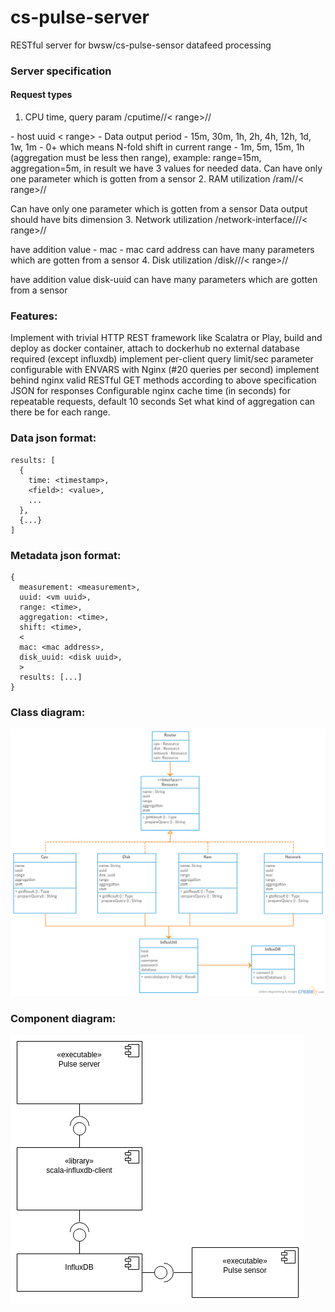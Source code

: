 # cs-pulse-server
RESTful server for bwsw/cs-pulse-sensor datafeed processing

### Server specification
#### Request types

1. CPU time, query param /cputime/<uuid>/< range>/<aggregation>/<shift>

<uuid> - host uuid
< range> - Data output period - 15m, 30m, 1h, 2h, 4h, 12h, 1d, 1w, 1m
<shift> - 0+ which means N-fold shift in current  range
<aggregation> - 1m, 5m, 15m, 1h (aggregation must be less then range), example: range=15m, aggregation=5m, in result we have 3 values for needed data.
 Can have only one parameter which is gotten from a sensor
2. RAM utilization /ram/<uuid>/< range>/<aggregation>/<shift>

Can have only one parameter which is gotten from a sensor
Data output should have bits dimension
3. Network utilization /network-interface/<uuid>/<mac>/< range>/<aggregation>/<shift>

have addition value - mac - mac card address
can have many parameters which are gotten from a sensor
4. Disk utilization /disk/<uuid>/<disk-uuid>/< range>/<aggregation>/<shift>

have addition value disk-uuid
can have many parameters which are gotten from a sensor


### Features:

Implement with trivial HTTP REST framework like Scalatra or Play,
build and deploy as docker container,
attach to dockerhub
no external database required (except influxdb)
implement per-client query limit/sec parameter configurable with ENVARS with Nginx (#20 queries per second) 
implement behind nginx
valid RESTful GET methods according to above specification
JSON for responses
Configurable nginx cache time (in seconds) for repeatable requests, default 10 seconds
Set what kind of aggregation can there be for each range.


### Data json format:
```
results: [
  {
    time: <timestamp>,
    <field>: <value>,
    ...
  }, 
  {...}
]
```

### Metadata json format:
```
{
  measurement: <measurement>,
  uuid: <vm uuid>,
  range: <time>,
  aggregation: <time>,
  shift: <time>,
  <
  mac: <mac address>,
  disk_uuid: <disk uuid>,
  >
  results: [...]
}
```
### Class diagram:
![alt text](https://github.com/bwsw/cs-pulse-server/blob/master/PulseSchema.png?raw=true)

### Component diagram:
![alt text](https://github.com/bwsw/cs-pulse-server/blob/master/pulse_component.png?raw=true)
